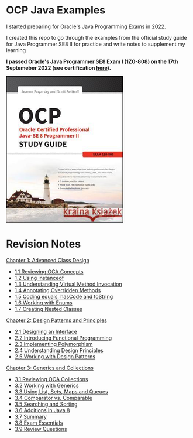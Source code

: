 # OCP Java Examples

I started preparing for Oracle's Java Programming Exams in 2022.

I created this repo to go through the examples from the official study guide for Java Programmer SE8 II for practice and write notes to supplement my learning

**I passed Oracle's Java Programmer SE8 Exam I (1Z0-808) on the 17th Septemeber 2022 (see certification [here](https://catalog-education.oracle.com/pls/certview/sharebadge?id=EA07F7E87C58656C402C410B4210C568878D18157BE7312F361477BEF21C9D87)).**

<img src="Book Cover.jpg">

# Revision Notes

[Chapter 1: Advanced Class Design](/src/chapter_1)

- [1.1 Reviewing OCA Concepts](/src/chapter_1/chapter_1_1_access_modifiers)
- [1.2 Using instanceof](/src/chapter_1/chapter_1_2_using_instanceof)
- [1.3 Understanding Virtual Method Invocation](/src/chapter_1/chapter_1_3_virtual_method_invocation)
- [1.4 Annotating Overridden Methods](/src/chapter_1/chapter_1_4_annotating_overridden_methods)
- [1.5 Coding equals, hasCode and toString](/src/chapter_1/chapter_1_5_equals_hashCode_toString)
- [1.6 Working with Enums](/src/chapter_1/chapter_1_6_enums)
- [1.7 Creating Nested Classes](/src/chapter_1/chapter_1_7_creating_nested_classes)

[Chapter 2: Design Patterns and Principles](/src/chapter_2)
- [2.1 Designing an Interface](/src/chapter_2/chapter_2_1_designing_an_interface)
- [2.2 Introducing Functional Programming](/src/chapter_2/chapter_2_2_intro_functional_programming)
- [2.3 Implementing Polymorphism](/src/chapter_2/chapter_2_3_implementing_polymorphism)
- [2.4 Understanding Design Principles](/src/chapter_2/chapter_2_4_understanding_design_principles)
- [2.5 Working with Design Patterns](/src/chapter_2/chapter_2_5_working_with_design_patterns)

[Chapter 3: Generics and Collections](/src/chapter_3)
- [3.1 Reviewing OCA Collections](/src/chapter_3/chapter_3_1_reviewing_oca_collections)
- [3.2 Working with Generics](/src/chapter_3/chapter_3_2_working_with_generics)
- [3.3 Using List, Sets, Maps and Queues](/src/chapter_3/chapter_3_3_using_lists_sets_maps_queues)
- [3.4 Comparator vs. Comparable](/src/chapter_3/chapter_3_4_comparator_vs_comparable)
- [3.5 Searching and Sorting]()
- [3.6 Additions in Java 8]()
- [3.7 Summary]()
- [3.8 Exam Essentials]()
- [3.9 Review Questions]()
